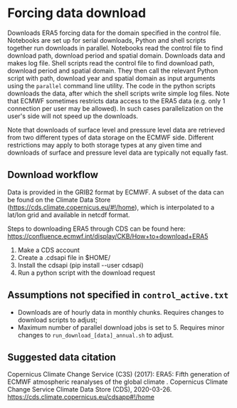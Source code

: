 # Forcing data download
Downloads ERA5 forcing data for the domain specified in the control file. Notebooks are set up for serial downloads, Python and shell scripts together run downloads in parallel. Notebooks read the control file to find download path, download period and spatial domain. Downloads data and makes log file. Shell scripts read the control file to find download path, download period and spatial domain. They then call the relevant Python script with path, download year and spatial domain as input arguments using the `parallel` command line utility. The code in the python scripts downloads the data, after which the shell scripts write simple log files. Note that ECMWF sometimes restricts data access to the ERA5 data (e.g. only 1 connection per user may be allowed). In such cases parallelization on the user's side will not speed up the downloads.

Note that downloads of surface level and pressure level data are retrieved from two different types of data storage on the ECMWF side. Different restrictions may apply to both storage types at any given time and downloads of surface and pressure level data are typically not equally fast. 


## Download workflow
Data is provided in the GRIB2 format by ECMWF. A subset of the data can be found on the Climate Data Store (https://cds.climate.copernicus.eu/#!/home), which is interpolated to a lat/lon grid and available in netcdf format.

Steps to downloading ERA5 through CDS can be found here: https://confluence.ecmwf.int/display/CKB/How+to+download+ERA5
1. Make a CDS account
2. Create a .cdsapi file in $HOME/
3. Install the cdsapi (pip install --user cdsapi)
4. Run a python script with the download request


## Assumptions not specified in `control_active.txt`
- Downloads are of hourly data in monthly chunks. Requires changes to download scripts to adjust;
- Maximum number of parallel download jobs is set to 5. Requires minor changes to `run_download_[data]_annual.sh` to adjust.


## Suggested data citation
Copernicus Climate Change Service (C3S) (2017): ERA5: Fifth generation of ECMWF atmospheric reanalyses of the global climate . Copernicus Climate Change Service Climate Data Store (CDS), 2020-03-26. https://cds.climate.copernicus.eu/cdsapp#!/home